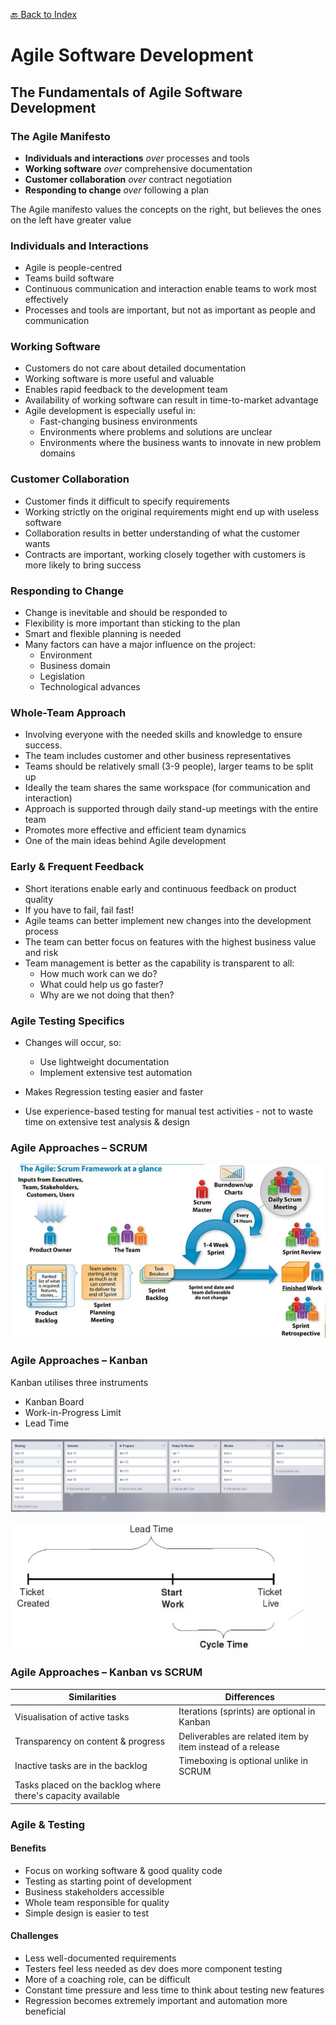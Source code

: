 [🔙 Back to Index](../index.md)

# Agile Software Development

## The Fundamentals of Agile Software Development 
### The Agile Manifesto
* **Individuals and interactions** _over_ processes and tools 
* **Working software** _over_ comprehensive documentation
* **Customer collaboration** _over_ contract negotiation
* **Responding to change** _over_ following a plan 

The Agile manifesto values the concepts on the right, but believes the ones on the left have greater value

### Individuals and Interactions
* Agile is people-centred
* Teams build software
* Continuous communication and interaction enable teams to work most effectively
* Processes and tools are important, but not as important as people and communication

### Working Software
* Customers do not care about detailed documentation
* Working software is more useful and valuable
* Enables rapid feedback to the development team
* Availability of working software can result in time-to-market advantage
* Agile development is especially useful in:
  * Fast-changing business environments
  * Environments where problems and solutions are unclear
  * Environments where the business wants to innovate in new problem domains

### Customer Collaboration
* Customer finds it difficult to specify requirements
* Working strictly on the original requirements might end up with useless software
* Collaboration results in better understanding of what the customer wants
* Contracts are important, working closely together with customers is more likely to bring success

### Responding to Change
* Change is inevitable and should be responded to
* Flexibility is more important than sticking to the plan
* Smart and flexible planning is needed
* Many factors can have a major influence on the project:
  * Environment
  * Business domain
  * Legislation
  * Technological advances

### Whole-Team Approach
* Involving everyone with the needed skills and knowledge to ensure success.
* The team includes customer and other business representatives
* Teams should be relatively small (3-9 people), larger teams to be split up
* Ideally the team shares the same workspace (for communication and interaction)
* Approach is supported through daily stand-up meetings with the entire team
* Promotes more effective and efficient team dynamics
* One of the main ideas behind Agile development

### Early & Frequent Feedback
* Short iterations enable early and continuous feedback on product quality
* If you have to fail, fail fast!
* Agile teams can better implement new changes into the development process
* The team can better focus on features with the highest business value and risk
* Team management is better as the capability is transparent to all:
  * How much work can we do?
  * What could help us go faster?
  * Why are we not doing that then?

### Agile Testing Specifics
* Changes will occur, so:
  * Use lightweight documentation
  * Implement extensive test automation
* Makes Regression testing easier and faster

* Use experience-based testing for manual test activities - not to waste time on extensive test analysis & design

### Agile Approaches – SCRUM
![image9.png](assets/image9.png)


### Agile Approaches – Kanban
Kanban utilises three instruments
- Kanban Board
- Work-in-Progress Limit
- Lead Time

![image10.png](assets/image10.png)

![image11.png](assets/image11.png)

### Agile Approaches – Kanban vs SCRUM
| **Similarities**                                             | **Differences**                                            |
|--------------------------------------------------------------|------------------------------------------------------------|
| Visualisation of active tasks                                | Iterations (sprints) are optional in Kanban                |
| Transparency on content & progress                           | Deliverables are related item by item instead of a release |
| Inactive tasks are in the backlog                            | Timeboxing is optional unlike in SCRUM                     |
| Tasks placed on the backlog where there's capacity available |                                                            |

### Agile & Testing
#### Benefits
* Focus on working software & good quality code
* Testing as starting point of development
* Business stakeholders accessible
* Whole team responsible for quality
* Simple design is easier to test

#### Challenges
* Less well-documented requirements
* Testers feel less needed as dev does more component testing
* More of a coaching role, can be difficult
* Constant time pressure and less time to think about testing new features
* Regression becomes extremely important and automation more beneficial


